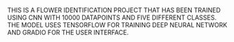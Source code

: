 THIS IS A FLOWER IDENTIFICATION PROJECT THAT HAS BEEN TRAINED USING CNN WITH 10000 DATAPOINTS AND FIVE DIFFERENT CLASSES.
THE MODEL USES TENSORFLOW FOR TRAINING DEEP NEURAL NETWORK AND GRADIO FOR THE USER INTERFACE.
